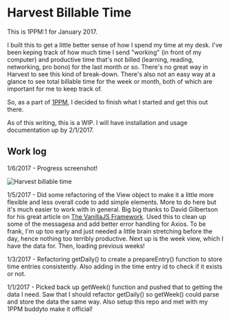 # Harvest Billable Time

This is 1PPM:1 for January 2017. 

I built this to get a little better sense of how I spend my time at my desk. I've been keping track of how much time I send "working" (in front of my computer) and productive time that's not billed (learning, reading, networking, pro bono) for the last month or so. There's no great way in Harvest to see this kind of break-down. There's also not an easy way at a glance to see total billable time for the week or month, both of which are important for me to keep track of. 

So, as a part of [1PPM](https://medium.com/1ppm/the-1ppm-challenge-eaed5df0ef5a#.tcua87tuv), I decided to finish what I started and get this out there. 

As of this writing, this is a WIP. I will have installation and usage documentation up by 2/1/2017.

## Work log

1/6/2017 - Progress screenshot!

![Harvest billable time](/blob/master/progress-01-06-2017.png?raw=true)

1/5/2017 - Did some refactoring of the View object to make it a little more flexible and less overall code to add simple elements. More to do here but it's much easier to work with in general. Big big thanks to David Gilbertson for his great article on [The VanillaJS Framework](https://hackernoon.com/how-i-converted-my-react-app-to-vanillajs-and-whether-or-not-it-was-a-terrible-idea-4b14b1b2faff#.11skzmto1). Used this to clean up some of the messagesa and add better error handling for Axios. To be frank, I'm up too early and just needed a little brain stretching before the day, hence nothing too terribly productive. Next up is the week view, which I have the data for. Then, loading previous weeks!

1/3/2017 - Refactoring getDaily() to create a prepareEntry() function to store time entries consistently. Also adding in the time entry id to check if it exists or not. 

1/1/2017 - Picked back up getWeek() function and pushed that to getting the data I need. Saw that I should refactor getDaily() so getWeek() could parse and store the data the same way. Also setup this repo and met with my 1PPM buddyto make it official!